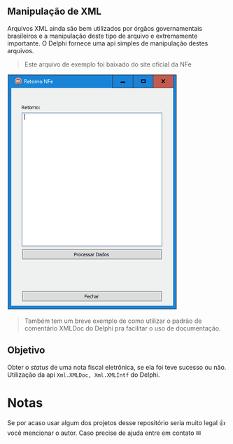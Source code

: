 
## Manipulação de XML
Arquivos XML ainda são bem utilizados por órgãos governamentais brasileiros e a manipulação deste tipo de arquivo e extremamente importante. O Delphi fornece uma api simples de manipulação destes arquivos.

> Este arquivo de exemplo foi baixado do site oficial da NFe

![enter image description here](https://raw.githubusercontent.com/sergiodsiqueira/Delphi/main/XML/RetornoNFXML.gif)

> Também tem um breve exemplo de como utilizar o padrão de comentário XMLDoc do Delphi pra facilitar o uso de documentação.

## Objetivo
Obter o *status* de uma nota fiscal eletrônica, se ela foi teve sucesso ou não.
Utilização da api `Xml.XMLDoc, Xml.XMLIntf` do Delphi.

# Notas
Se por acaso usar algum dos projetos desse repositório seria muito legal 👍 você mencionar o autor.
Caso precise de ajuda entre em contato ✉
